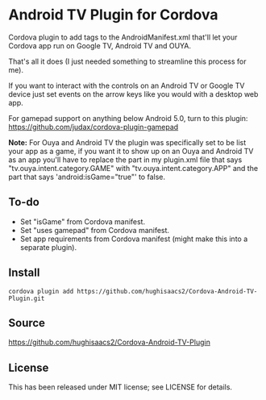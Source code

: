 Android TV Plugin for Cordova
==============================

Cordova plugin to add tags to the AndroidManifest.xml that'll let your Cordova app run on Google TV, Android TV and OUYA.

That's all it does (I just needed something to streamline this process for me).

If you want to interact with the controls on an Android TV or Google TV device just set events on the arrow keys like you would with a desktop web app.

For gamepad support on anything below Android 5.0, turn to this plugin: https://github.com/judax/cordova-plugin-gamepad

**Note:** For Ouya and Android TV the plugin was specifically set to be list your app as a game, if you want it to show up on an Ouya and Android TV as an app you'll have to replace the part in my plugin.xml file that says "tv.ouya.intent.category.GAME" with "tv.ouya.intent.category.APP" and the part that says 'android:isGame="true"' to false.

To-do
-------
* Set "isGame" from Cordova manifest.
* Set "uses gamepad" from Cordova manifest.
* Set app requirements from Cordova manifest (might make this into a separate plugin).

Install
-------

`cordova plugin add https://github.com/hughisaacs2/Cordova-Android-TV-Plugin.git`

Source
-------------
https://github.com/hughisaacs2/Cordova-Android-TV-Plugin

License
-------

This has been released under MIT license; see LICENSE for details.
